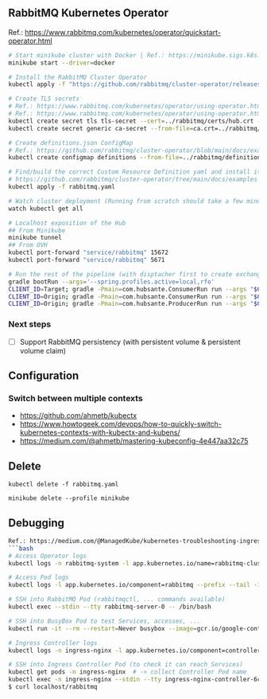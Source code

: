 ## RabbitMQ Kubernetes Operator
Ref.: https://www.rabbitmq.com/kubernetes/operator/quickstart-operator.html
```bash
# Start minikube cluster with Docker | Ref.: https://minikube.sigs.k8s.io/docs/drivers/docker/
minikube start --driver=docker

# Install the RabbitMQ Cluster Operator
kubectl apply -f "https://github.com/rabbitmq/cluster-operator/releases/latest/download/cluster-operator.yml"

# Create TLS secrets
# Ref.: https://www.rabbitmq.com/kubernetes/operator/using-operator.html#one-way-tls
# Ref.: https://www.rabbitmq.com/kubernetes/operator/using-operator.html#mutual-tls
kubectl create secret tls tls-secret --cert=../rabbitmq/certs/hub.crt --key=../rabbitmq/certs/hub.key
kubectl create secret generic ca-secret --from-file=ca.crt=../rabbitmq/certs/rootCA.crt

# Create definitions.json ConfigMap
# Ref.: https://github.com/rabbitmq/cluster-operator/blob/main/docs/examples/import-definitions/setup.sh
kubectl create configmap definitions --from-file=../rabbitmq/definitions.json

# Find/build the correct Custom Resource Definition yaml and install it
# https://github.com/rabbitmq/cluster-operator/tree/main/docs/examples
kubectl apply -f rabbitmq.yaml

# Watch cluster deployment (Running from scratch should take a few minutes)
watch kubectl get all

# Localhost exposition of the Hub
## From Minikube
minikube tunnel
## From OVH
kubectl port-forward "service/rabbitmq" 15672
kubectl port-forward "service/rabbitmq" 5671

# Run the rest of the pipeline (with disptacher first to create exchange / queues / bindings
gradle bootRun --args='--spring.profiles.active=local,rfo'
CLIENT_ID=Target; gradle -Pmain=com.hubsante.ConsumerRun run --args "$CLIENT_ID.in.message"
CLIENT_ID=Origin; gradle -Pmain=com.hubsante.ConsumerRun run --args "$CLIENT_ID.in.ack"
CLIENT_ID=Origin; gradle -Pmain=com.hubsante.ProducerRun run --args "$CLIENT_ID.out.message src/main/resources/createEventMessage.json"
```

### Next steps
- [ ] Support RabbitMQ persistency (with persistent volume & persistent volume claim)

## Configuration
### Switch between multiple contexts
- https://github.com/ahmetb/kubectx
- https://www.howtogeek.com/devops/how-to-quickly-switch-kubernetes-contexts-with-kubectx-and-kubens/
- https://medium.com/@ahmetb/mastering-kubeconfig-4e447aa32c75

## Delete
```
kubectl delete -f rabbitmq.yaml

minikube delete --profile minikube 
```

## Debugging
```bash
Ref.: https://medium.com/@ManagedKube/kubernetes-troubleshooting-ingress-and-services-traffic-flows-547ea867b120
```bash
# Access Operator logs
kubectl logs -n rabbitmq-system -l app.kubernetes.io/name=rabbitmq-cluster-operator --prefix --tail -1 -f

# Access Pod logs
kubectl logs -l app.kubernetes.io/component=rabbitmq --prefix --tail -1 -f

# SSH into RabbitMQ Pod (rabbitmqctl, ... commands available)
kubectl exec --stdin --tty rabbitmq-server-0 -- /bin/bash

# SSH into BusyBox Pod to test Services, accesses, ...
kubectl run -it --rm --restart=Never busybox --image=gcr.io/google-containers/busybox sh

# Ingress Controller logs
kubectl logs -n ingress-nginx -l app.kubernetes.io/component=controller --prefix --tail -1 -f

# SSH into Ingress Controller Pod (to check it can reach Services)
kubectl get pods -n ingress-nginx  # -> collect Controller Pod name
kubectl exec -n ingress-nginx --stdin --tty ingress-nginx-controller-6cc5ccb977-2hwk2 -- /bin/bash
$ curl localhost/rabbitmq
```
